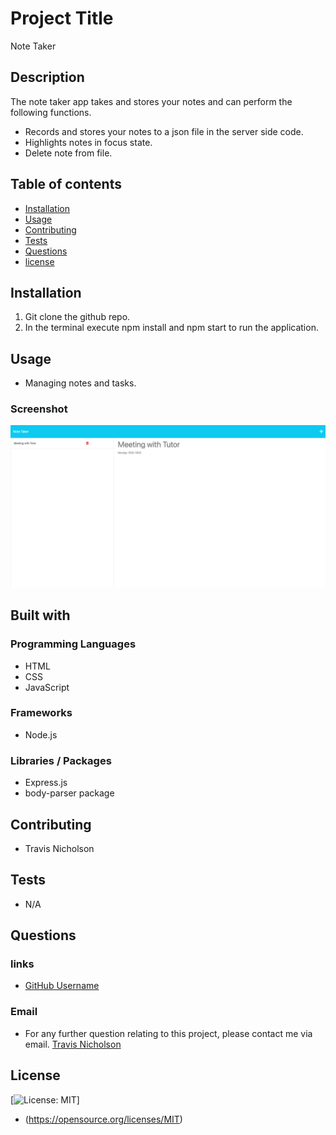 # Project Title
 Note Taker
## Description
The note taker app takes and stores your notes and can perform the following functions.

- Records and stores your notes to a json file in the server side code. 
- Highlights notes in focus state.
- Delete note from file.
## Table of contents
- [Installation](#installation)
- [Usage](#Usage)
- [Contributing](#Contributing)
- [Tests](#Tests)
- [Questions](#Questions)
- [license](#license)

## Installation
1. Git clone the github repo. 
2. In the terminal execute npm install and npm start to run the application. 

## Usage
- Managing notes and tasks.

### Screenshot
![](./assets/images/FireShot%20Capture%20008%20-%20Note%20Taker%20-%20note-taker-usyd.herokuapp.com.png)

## Built with
### Programming Languages
- HTML
- CSS
- JavaScript
### Frameworks
- Node.js
### Libraries / Packages
- Express.js
- body-parser package
## Contributing
- Travis Nicholson
## Tests
- N/A
## Questions
### links
- [GitHub Username](https://github.com/Travisnicholson90)

### Email
- For any further question relating to this project, please contact me via email.
[Travis Nicholson](mailto::nicholson_travis@hotmail.com)

## License
[![License: MIT](https://img.shields.io/badge/License-MIT-yellow.svg)]
 - (https://opensource.org/licenses/MIT)


